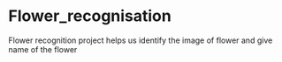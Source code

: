 # Flower_recognisation
Flower recognition project helps us identify the image of flower and give name of the flower
